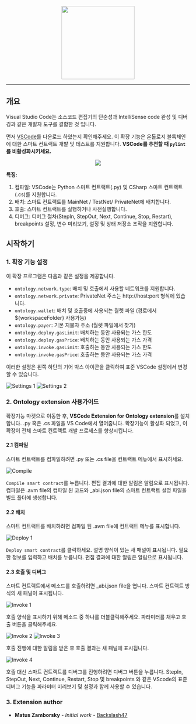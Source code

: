 

<div align="center">
  <img src="https://raw.githubusercontent.com/ontio-community/bounty-program-report/master/image/sc-vscode-exten.png" height="200" width="200">
</div>

---

## 개요

Visual Studio Code는 소스코드 편집기의 단순성과 IntelliSense code 완성 및 디버깅과 같은 개발자 도구를 결합한 것 입니다.

먼저 [VSCode](https://code.visualstudio.com/)를 다운로드 하였는지 확인해주세요. 이 확장 기능은 온톨로지 블록체인에 대한 스마트 컨트랙트 개발 및 테스트를 지원합니다. **VSCode를 추천할 때 `pylint`를 비활성화시키세요.**

<div align="center">
<img src="https://raw.githubusercontent.com/ontio-community/bounty-program-report/master/image/vscode.png" >
</div>  

**특징:**
1. 컴파일: VSCode는 Python 스마트 컨트랙트(.py) 및 CSharp 스마트 컨트랙트(.cs)를 지원합니다.
2. 배치: 스마트 컨트랙트를 MainNet / TestNet/ PrivateNet에 배치합니다.
3. 호출: 스마트 컨트랙트를 실행하거나 사전실행합니다.
4. 디버그: 디버그 절차(StepIn, StepOut, Next, Continue, Stop, Restart), breakpoints 설정, 변수 미리보기, 설정 및 상태 저장소 조작을 지원합니다.

## 시작하기


### 1. 확장 기능 설정

이 확장 프로그램은 다음과 같은 설정을 제공합니다.

- `ontology.network.type`: 배치 및 호출에서 사용할 네트워크를 지원합니다.
- `ontology.network.private`: PrivateNet 주소는 http://host:port 형식에 있습니다.
- `ontology.wallet`: 배치 및 호출중에 사용되는 월렛 파일 (경로에서 \${workspaceFolder} 사용가능)
- `ontology.payer`: 기본 지불자 주소 (월렛 파일에서 찾기)
- `ontology.deploy.gasLimit`: 배치하는 동안 사용되는 가스 한도
- `ontology.deploy.gasPrice`: 배치하는 동안 사용되는 가스 가격
- `ontology.invoke.gasLimit`: 호출하는 동안 사용되는 가스 한도
- `ontology.invoke.gasPrice`: 호출하는 동안 사용되는 가스 가격

이러한 설정은 왼쪽 하단의 기어 박스 아이콘을 클릭하여 표준 VSCode 설정에서 변경할 수 있습니다.

![Settings 1](https://raw.githubusercontent.com/OntologyCommunityDevelopers/vscode-ext-ontology/master/img/settings1.png)
![Settings 2](https://raw.githubusercontent.com/OntologyCommunityDevelopers/vscode-ext-ontology/master/img/settings2.png)


### 2. Ontology extension 사용가이드

확장기능 마켓으로 이동한 후,  **VSCode Extension for Ontology extension**를 설치합니다. .py 혹은 .cs 파일을 VS Code에서 열어줍니다. 확장기능이 활성화 되었고, 이 확장이 전체 스마트 컨트랙트 개발 프로세스를 향상시킵니다.

#### 2.1 컴파일

스마트 컨트랙트를 컴파일하려면 .py 또는 .cs file을 컨트랙트 메뉴에서 표시하세요.

![Compile](https://raw.githubusercontent.com/OntologyCommunityDevelopers/vscode-ext-ontology/master/img/compile.png)

`Compile smart contract`를 누릅니다. 편집 결과에 대한 알림은 알림으로 표시됩니다. 컴파일은 .avm file의 컴파일 된 코드와 _abi.json file의 스마트 컨트랙트 설명 파일을 빌드 폴더에 생성합니다.

#### 2.2 배치

스마트 컨트랙트를 배치하려면 컴파일 된 .avm file에 컨트랙트 메뉴를 표시합니다.

![Deploy 1](https://raw.githubusercontent.com/OntologyCommunityDevelopers/vscode-ext-ontology/master/img/deploy1.png)

`Deploy smart contract`를 클릭하세요. 설명 양식이 있는 새 패널이 표시됩니다. 필요한 정보를 입력하고 배치를 누릅니다. 편집 결과에 대한 알림은 알림으로 표시됩니다.

#### 2.3 호출 및 디버그

스마트 컨트랙트에서 메소드를 호출하려면 \_abi.json file을 엽니다. 스마트 컨트랙트 방식의 새 패널이 표시됩니다.

![Invoke 1](https://raw.githubusercontent.com/OntologyCommunityDevelopers/vscode-ext-ontology/master/img/invoke1.png)

호출 양식을 표시하기 위해 메소드 중 하나를 더블클릭해주세요. 파라미터를 채우고 호출 버튼을 클릭해주세요.

![Invoke 2](https://raw.githubusercontent.com/OntologyCommunityDevelopers/vscode-ext-ontology/master/img/invoke2b.png)
![Invoke 3](https://raw.githubusercontent.com/OntologyCommunityDevelopers/vscode-ext-ontology/master/img/invoke3b.png)

호출 진행에 대한 알림을 받은 후 호출 결과는 새 패널에 표시됩니다.

![Invoke 4](https://raw.githubusercontent.com/OntologyCommunityDevelopers/vscode-ext-ontology/master/img/invoke4.png)

호출 대신 스마트 컨트랙트를 디버그를 진행하려면 디버그 버튼을 누릅니다. StepIn, StepOut, Next, Continue, Restart, Stop 및 breakpoints 와 같은 VScode의 표준 디버그 기능을 파라미터 미리보기 및 설정과 함께 사용할 수 있습니다.



### 3. Extension author

- **Matus Zamborsky** - _Initial work_ - [Backslash47](https://github.com/backslash47)





